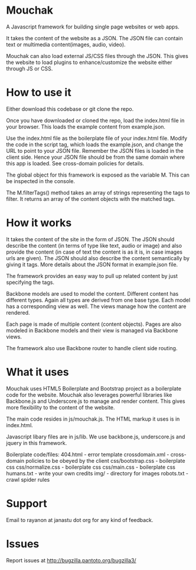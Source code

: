 Mouchak
=======

A Javascript framework for building single page websites or web apps.

It takes the content of the website as a JSON. The JSON file can contain
text or multimedia content(images, audio, video).

Mouchak can also load external JS/CSS files through the JSON. This gives the website to load
plugins to enhance/customize the website either through JS or CSS.


How to use it
=============

Either download this codebase or git clone the repo.

Once you have downloaded or cloned the repo, load the index.html file in your browser.
This loads the example content from example.json.

Use the index.html file as the boilerplate file of your index.html file.
Modify the code in the script tag, which loads the example.json, and change
the URL to point to your JSON file.
Remember the JSON files is loaded in the client side. Hence your JSON file should
be from the same domain where this app is loaded.
See cross-domain policies for details.

The global object for this framework is exposed as the variable M. This can be
inspected in the console.

The M.filterTags() method takes an array of strings representing the tags to filter.
It returns an array of the content objects with the matched tags.


How it works
============

It takes the content of the site in the form of JSON. The JSON should describe the content
(in terms of type like text, audio or image) and also provide the content (in case of text
the content is as it is, in case images urls are given). The JSON should also describe the
content semantically by giving it tags.
More details about the JSON format in example.json file.

The framework provides an easy way to pull up related content by just specifying the tags.

Backbone models are used to model the content. Different content has different types.
Again all types are derived from one base type.
Each model has a corresponding view as well. The views manage how the content are rendered.

Each page is made of multiple content (content objects).
Pages are also modeled in Backbone models and their view is managed via Backbone views.

The framework also use Backbone router to handle client side routing.


What it uses
============

Mouchak uses HTML5 Boilerplate and Bootstrap project as a boilerplate code for the website.
Mouchak also leverages powerful libraries like Backbone.js and Underscore.js to manage and render
content. This gives more flexibility to the content of the website.

The main code resides in js/mouchak.js. The HTML markup it uses is in index.html.

Javascript libary files are in js/lib. We use backbone.js, underscore.js and jquery in this
framework.

Boilerplate code/files:
404.html - error template
crossdomain.xml - cross-domain policies to be obeyed by the client
css/bootstrap.css - boilerplate css
css/normalize.css - boilerplate css
css/main.css - boilerplate css
humans.txt - write your own credits
img/ - directory for images
robots.txt - crawl spider rules


Support
=======

Email to rayanon at janastu dot org for any kind of feedback.


Issues
======

Report issues at http://bugzilla.pantoto.org/bugzilla3/

